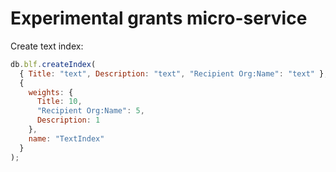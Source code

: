 # Experimental grants micro-service

Create text index:

```js
db.blf.createIndex(
  { Title: "text", Description: "text", "Recipient Org:Name": "text" },
  {
    weights: {
      Title: 10,
      "Recipient Org:Name": 5,
      Description: 1
    },
    name: "TextIndex"
  }
);
```
